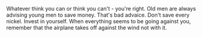Whatever think you can or think you can't - you're right.
Old men are always advising young men to save money. That's bad advaice. Don't save every nickel. Invest in yourself.
When everything seems to be going against you, remember that the airplane takes off against the wind not with it. 